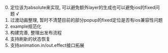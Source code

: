 0. 定位该为absolute来实现, 可以避免额外layer的生成也可以避免ios的fixed问题 √
1. 过渡动画整理, 暂时不清楚目前的部分popup的fixed定位是否有ios兼容性问题
2. example规范化
3. 构建完善, 整理出发布流程
4. 支持刷新的状态恢复
5. 支持animation.in/out.effect接口拓展